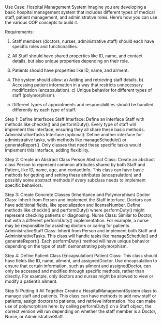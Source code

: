 Use Case: Hospital Management System
Imagine you are developing a basic hospital management system that includes different types of medical staff, patient management, and administrative roles. Here’s how you can use the various OOP concepts to build it.

Requirements:
1. Staff members (doctors, nurses, administrative staff) should each have specific roles and functionalities.

2. All Staff should have shared properties like ID, name, and contact details, but also unique properties depending on their role.

3. Patients should have properties like ID, name, and ailment.

4. The system should allow:
a) Adding and retrieving staff details.
b) Accessing patient information in a way that restricts unnecessary modification (encapsulation).
c) Unique behavior for different types of staff (polymorphism).

5. Different types of appointments and responsibilities should be handled differently by each type of staff.


Step 1: Define Interfaces
Staff Interface: Define an interface Staff with methods like checkIn() and performDuty(). Every type of staff will implement this interface, ensuring they all share these basic methods.
AdministrativeTasks Interface (optional): Define another interface for administrative tasks, with methods like manageSchedule() or generateReport(). Only classes that need these specific tasks would implement this interface, adding flexibility.

Step 2: Create an Abstract Class
Person Abstract Class: Create an abstract class Person to represent common attributes shared by both Staff and Patient, like ID, name, age, and contactInfo.
This class can have basic methods for getting and setting these attributes (encapsulation) and possibly some abstract methods if every subclass needs to implement specific behaviors.

Step 3: Create Concrete Classes (Inheritance and Polymorphism)
Doctor Class: Inherit from Person and implement the Staff interface. Doctors can have additional fields, like specialization and licenseNumber. Define methods like checkIn() and performDuty() where performDuty() might represent checking patients or diagnosing.
Nurse Class: Similar to Doctor, but with a different performDuty() implementation. For example, a nurse may be responsible for assisting doctors or caring for patients.
AdministrativeStaff Class: Inherit from Person and implement both Staff and AdministrativeTasks. This class will handle tasks like manageSchedule() and generateReport().
Each performDuty() method will have unique behavior depending on the type of staff, demonstrating polymorphism.

Step 4: Define Patient Class (Encapsulation)
Patient Class: This class should have fields like ID, name, ailment, and assignedDoctor. Use encapsulation to ensure that certain information, such as ailment and assignedDoctor, can only be accessed and modified through specific methods, rather than directly. For example, only doctors and nurses might be allowed to view or modify a patient’s ailment.

Step 5: Putting It All Together
Create a HospitalManagementSystem class to manage staff and patients. This class can have methods to add new staff or patients, assign doctors to patients, and retrieve information. You can make use of polymorphism here: by calling performDuty() on a Staff object, the correct version will run depending on whether the staff member is a Doctor, Nurse, or AdministrativeStaff.
